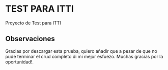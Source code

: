 # TEST PARA ITTI

Proyecto de Test para ITTI

## Observaciones

Gracias por descargar esta prueba, quiero añadir que a pesar de que no pude terminar el crud completo di mi mejor esfuezo. Muchas gracias por la oportunidad!.

